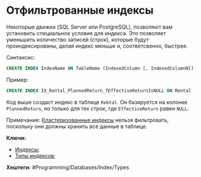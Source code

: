 
# Отфильтрованные индексы


Некоторые движки (SQL Server или PostgreSQL), позволяют вам установить специальное условие для индекса. Это позволяет уменьшить количество записей (строк), которые будут проиндексированы, делая индекс меньше и, соответсвенно, быстрее.

Синтаксис:

```sql
CREATE INDEX IndexName ON TableName (IndexedColumn [, IndexedColumnN]) WHERE Condition;
```

Пример:

```sql
CREATE INDEX IX_Rental_PlannedReturn_fEffectiveReturnIsNULL ON Rental (PlannedReturn) WHERE EffectiveReturn IS NULL;
```

Код выше создаст индекс в таблице `Rebtal`. Он базируется на колонке `PlannedReturn`, но только для тех строк, где `EffectiveReturn` равен `NULL`.

Примечание: [Кластеризованные индексы](db-index-types-clustered) нельзя фильтровать, поскольку они должны хранить все данные в таблице.

**Ключи:**
- [Индексы](db-index);
- [Типы индексов](db-index-types);

**Хештеги:** #Programming/Databases/Index/Types
